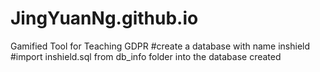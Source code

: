 # JingYuanNg.github.io
Gamified Tool for Teaching GDPR
#create a database with name inshield
#import inshield.sql from db_info folder into the database created 
